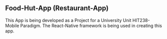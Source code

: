 ## Food-Hut-App (Restaurant-App)

This App is being developed as a Project for a University Unit HIT238-Mobile Paradigm. The React-Native framework is being used in creating this app.
